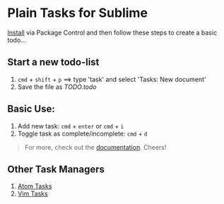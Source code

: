 # Plain Tasks for Sublime

[Install](https://github.com/aziz/PlainTasks#installation) via Package Control and then follow these steps to create a basic todo...

## Start a new todo-list

1. `cmd` + `shift` + `p` ==> type 'task' and select 'Tasks: New document'
1. Save the file as *TODO.todo*

## Basic Use:

1. Add new task: `cmd` + `enter` or `cmd` + `i`
1. Toggle task as complete/incomplete: `cmd` + `d`

> For more, check out the [documentation](https://github.com/aziz/PlainTasks#usage). Cheers!

## Other Task Managers

1. [Atom Tasks](https://atom.io/packages/tasks)
1. [Vim Tasks](https://github.com/irrationalistic/vim-tasks)

